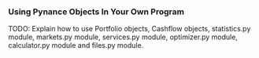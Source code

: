 ### Using Pynance Objects In Your Own Program

TODO: Explain how to use Portfolio objects, Cashflow objects, statistics.py module, markets.py module, services.py module, optimizer.py module, calculator.py module and files.py module. 


